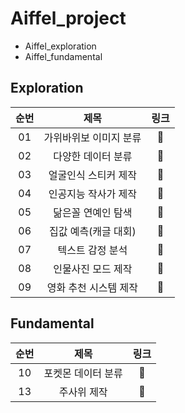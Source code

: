 # Aiffel_project

- Aiffel_exploration
- Aiffel_fundamental

## Exploration

| 순번 |          제목          |  링크  |
| :--: | :--------------------: | :----: |
|  01  | 가위바위보 이미지 분류 | :link: |
|  02  |   다양한 데이터 분류   | :link: |
|  03  |  얼굴인식 스티커 제작  | :link: |
|  04  |  인공지능 작사가 제작  | :link: |
|  05  |   닮은꼴 연예인 탐색   | :link: |
|  06  |  집값 예측(캐글 대회)  | :link: |
|  07  |    텍스트 감정 분석    | :link: |
|  08  |   인물사진 모드 제작   | :link: |
|  09  | 영화 추천 시스템 제작  | :link: |

## Fundamental

| 순번 |        제목        |  링크  |
| :--: | :----------------: | :----: |
|  10  | 포켓몬 데이터 분류 | :link: |
|  13  |    주사위 제작     | :link: |

